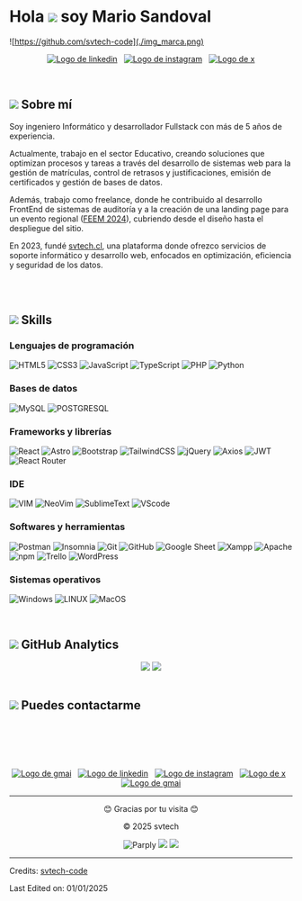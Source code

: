 
# <b>Hola <picture><img src="https://media.giphy.com/media/hvRJCLFzcasrR4ia7z/giphy.gif" width="35"></picture> soy Mario Sandoval</b>

![https://github.com/svtech-code](./img_marca.png)

<p align="center">
  <a href="https://www.linkedin.com/in/mario-sandoval-luengo-a059051b6" target="_blank" >
    <img src="https://img.shields.io/badge/LinkedIn-0077B5?logo=linkedIn" alt="Logo de linkedin"></a>
  &nbsp;
  <a href="https://www.instagram.com/svtech_code/" target="_blank" >
    <img src="https://img.shields.io/badge/Follow-E4405F?logo=instagram" alt="Logo de instagram"></a>
  &nbsp;
  <a href="https://x.com/svtech_code" target="_blank" >
    <img src="https://img.shields.io/badge/Follow-black?logo=x" alt="Logo de x"></a>
</p>

<br>

## <picture><img src = "https://github.com/7oSkaaa/7oSkaaa/blob/main/Images/about_me.gif?raw=true" width="25"></picture><b> Sobre mí</b>
Soy ingeniero Informático y desarrollador Fullstack con más de 5 años de experiencia.

Actualmente, trabajo en el sector Educativo, creando soluciones que optimizan procesos y tareas a través del desarrollo de sistemas web para la gestión de matrículas, control de retrasos y justificaciones, emisión de certificados y gestión de bases de datos.

Además, trabajo como freelance, donde he contribuido al desarrollo FrontEnd de sistemas de auditoría y a la creación de una landing page para un evento regional ([FEEM 2024](https://feem.cl)), cubriendo desde el diseño hasta el despliegue del sitio.

En 2023, fundé [svtech.cl](https://svtech.cl), una plataforma donde ofrezco servicios de soporte informático y desarrollo web, enfocados en optimización, eficiencia y seguridad de los datos.

<br><br>

## <picture><img src="https://media2.giphy.com/media/QssGEmpkyEOhBCb7e1/giphy.gif" width="25"></picture><b> Skills</b>
### Lenguajes de programación
![HTML5](https://img.shields.io/badge/HTML5-E34F26.svg?logo=html5&logoColor=white)
![CSS3](https://img.shields.io/badge/CSS3-1572B6.svg?logo=css3&logoColor=white)
![JavaScript](https://img.shields.io/badge/JavaScript-%23323330.svg?logo=javascript&logoColor=%23F7DF1E)
![TypeScript](https://img.shields.io/badge/TypeScript-00273f.svg?logo=typescript)
![PHP](https://img.shields.io/badge/PHP-777BB4.svg?logo=php&logoColor=white)
![Python](https://img.shields.io/badge/Python%20-%2314354C.svg?logo=python&logoColor=yellow)

### Bases de datos
![MySQL](https://img.shields.io/badge/MySQL-00000F.svg?logo=mysql&logoColor=white)
![POSTGRESQL](https://img.shields.io/badge/PostgreSQL-316192.svg?logo=postgresql&logoColor=white) 


### Frameworks y librerías
![React](https://img.shields.io/badge/Astro-FFFFFF.svg?logo=astro&logoColor=4742D7)
![Astro](https://img.shields.io/badge/React-222222.svg?logo=React&logoColor=61DAFB)
![Bootstrap](https://img.shields.io/badge/Bootstrap%20-%23150458.svg?logo=Bootstrap&logoColor=white)
![TailwindCSS](https://img.shields.io/badge/tailwindcss-%2338B2AC.svg?logo=tailwind-css&logoColor=white)
![jQuery](https://img.shields.io/badge/jQuery-0769AD.svg?logo=jQuery&logoColor=white)
![Axios](https://img.shields.io/badge/Axios-5A29E4.svg?logo=Axios&logoColor=white)
![JWT](https://img.shields.io/badge/JWT-222222.svg?logo=JSON%20web%20tokens)
![React Router](https://img.shields.io/badge/React_Router-CA4245.svg?logo=react-router&logoColor=white)

### IDE
![VIM](https://img.shields.io/badge/VIM-%2311AB00.svg?logo=vim&logoColor=white)
![NeoVim](https://img.shields.io/badge/NeoVim-%2357A143.svg?logo=neovim&logoColor=white)
![SublimeText](https://img.shields.io/badge/sublime_text-%23575757.svg?logo=sublime-text&logoColor=important)
![VScode](https://img.shields.io/badge/Visual%20Studio%20Code-0078d7.svg?logo=visual-studio-code&logoColor=white)


### Softwares y herramientas
![Postman](https://img.shields.io/badge/Postman-FF6C37.svg?logo=postman&logoColor=white)
![Insomnia](https://img.shields.io/badge/Insomnia-5849BE.svg?logo=Insomnia&logoColor=white)
![Git](https://img.shields.io/badge/Git%20-%23F05033.svg?logo=git&logoColor=white)
![GitHub](https://img.shields.io/badge/GitHub-222222.svg?logo=github&logoColor=white)
![Google Sheet](https://img.shields.io/badge/Google%20Sheets%20-%2334A853.svg?logo=google%20sheets&logoColor=white)
![Xampp](https://img.shields.io/badge/Xampp-F37623.svg?logo=xampp&logoColor=white)
![Apache](https://img.shields.io/badge/Apache-D22128.svg?logo=Apache&logoColor=white)
![npm](https://img.shields.io/badge/npm-CB3837.svg?logo=npm&logoColor=white)
![Trello](https://img.shields.io/badge/-Trello-0079BF.svg?logo=Trello&logoColor=white)
![WordPress](https://img.shields.io/badge/WordPress-%23117AC9.svg?logo=WordPress&logoColor=white)


### Sistemas operativos
![Windows](https://img.shields.io/badge/Windows-0078D6.svg?logo=windows&logoColor=white)
![LINUX](https://img.shields.io/badge/Linux-FCC624.svg?logo=linux&logoColor=black)
![MacOS](https://img.shields.io/badge/MacOS-222222.svg?logo=apple&logoColor=white)


<br>

## <picture><img src="https://media.giphy.com/media/iY8CRBdQXODJSCERIr/giphy.gif" width="25"></picture><b> GitHub Analytics</b>
<div align="center">
  <img height="250em" src="https://github-readme-stats-eight-theta.vercel.app/api/top-langs/?username=svtech-code&layout=compact&langs_count=8&theme=tokyonight"/>
  <img height="250em" src="https://github-readme-stats-eight-theta.vercel.app/api?username=svtech-code&show_icons=true&theme=tokyonight&include_all_commits=true&count_private=true"/>
</div>

<br>

## <picture><img src='https://raw.githubusercontent.com/ShahriarShafin/ShahriarShafin/main/Assets/handshake.gif' width="50"></picture><b> Puedes contactarme</b>
<p align="center" style="margin-top: 100px;">
  <a href="https://svtech.cl" target="_blank">
    <img src="https://img.shields.io/badge/www.svtech.cl-045669?logo=Google-Chrome&logoColor=white" alt="Logo de gmai"></a>
  &nbsp;
  <a href="https://www.linkedin.com/in/mario-sandoval-luengo-a059051b6" target="_blank" >
    <img src="https://img.shields.io/badge/Mario_Sandoval-0077B5?logo=linkedIn" alt="Logo de linkedin"></a>
  &nbsp;
  <a href="https://www.instagram.com/svtech_code/" target="_blank" >
    <img src="https://img.shields.io/badge/svtech__code-E4405F?logo=instagram" alt="Logo de instagram"></a>
  &nbsp;
  <a href="https://x.com/svtech_code" target="_blank" >
    <img src="https://img.shields.io/badge/@svtech__code-black?logo=x" alt="Logo de x"></a>
  &nbsp;
  <a href="mailto:contacto@svtech.cl">
    <img src="https://img.shields.io/badge/contacto@svtech.cl-D14836?logo=Gmail&logoColor=white" alt="Logo de gmai"></a>
</p>

---

<p align="center">
  😊 Gracias por tu visita 😊
  <div align="center">
    © 2025 svtech
  </div>
  
</p>

<p align="center">
  <img src="https://komarev.com/ghpvc/?username=svtech-code" alt="Parply" />
    <a href="https://github.com/svtech-code/">
      <img src="https://img.shields.io/github/followers/svtech-code?style=flat-square?color=%234CC61E&label=GitHub%20Followers%20"/></a>
  <a href="https://github.com/Parply/">
    <img src="https://img.shields.io/github/last-commit/svtech-code/svtech-code?style=flat-square?color=red&label=Last%20Updated%20"/></a>
</p>

---

Credits: [svtech-code](https://github.com/svtech-code)

Last Edited on: 01/01/2025



